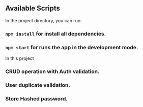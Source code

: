 ## Available Scripts
In the project directory, you can run:


### `npm install` for install all dependencies.

### `npm start` for runs the app in the development mode.

In this project
### CRUD operation with Auth validation.
### User duplicate validation.
### Store Hashed password.
